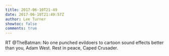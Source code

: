 ```yaml
---
title: 2017-06-10T21-49
date: 2017-06-10T21:49:57Z
author: Lee Turner
showtoc: false
comments: true
---
```


RT @TheBatman: No one punched evildoers to cartoon sound effects better than you, Adam West. Rest in peace, Caped Crusader.

